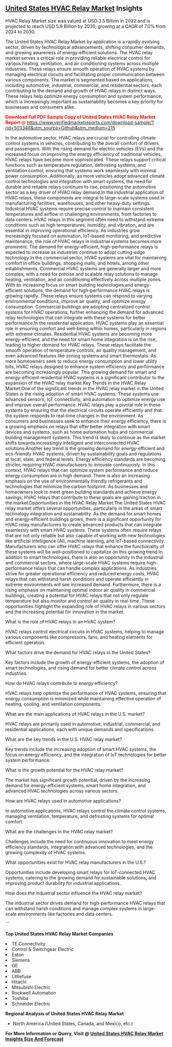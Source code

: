 <h2><a href="https://www.verifiedmarketreports.com/download-sample/?rid=503348&amp;utm_source=Github&amp;utm_medium=215" target="_blank">United States HVAC Relay Market</a> Insights</h2><p>HVAC Relay Market size was valued at USD 3.5 Billion in 2022 and is projected to reach USD 5.9 Billion by 2030, growing at a CAGR of 7.0% from 2024 to 2030.</p><p><p>The United States HVAC Relay Market by application is a rapidly evolving sector, driven by technological advancements, shifting consumer demands, and growing awareness of energy-efficient solutions. The HVAC relay market serves a critical role in providing reliable electrical control for various heating, ventilation, and air conditioning systems across multiple industries. These relays ensure smooth operation of HVAC systems by managing electrical circuits and facilitating proper communication between various components. The market is segmented based on applications, including automotive, industrial, commercial, and residential sectors, each contributing to the demand and growth of HVAC relays in distinct ways. These relays help optimize energy consumption and system performance, which is increasingly important as sustainability becomes a key priority for businesses and consumers alike. <p><span class=""><span style="color: #ff0000;"><strong>Download Full PDF Sample Copy of United States HVAC Relay Market Report</strong> @ </span><a href="https://www.verifiedmarketreports.com/download-sample/?rid=503348&amp;utm_source=Github&amp;utm_medium=215" target="_blank">https://www.verifiedmarketreports.com/download-sample/?rid=503348&amp;utm_source=Github&amp;utm_medium=215</a></span></p>In the automotive sector, HVAC relays are crucial for controlling climate control systems in vehicles, contributing to the overall comfort of drivers and passengers. With the rising demand for electric vehicles (EVs) and the increased focus on improving the energy efficiency of traditional vehicles, HVAC relays have become more sophisticated. These relays support critical functions such as temperature regulation, defrosting systems, and ventilation control, ensuring that systems work seamlessly with minimal power consumption. Additionally, as more vehicles adopt advanced climate control technologies and integration with smart systems, the need for durable and reliable relays continues to rise, positioning the automotive sector as a key driver of HVAC relay demand.In the industrial application of HVAC relays, these components are integral to large-scale systems used in manufacturing facilities, warehouses, and other heavy-duty settings. Industrial HVAC systems require precise control to maintain consistent temperatures and airflow in challenging environments, from factories to data centers. HVAC relays in this segment often need to withstand extreme conditions such as high temperatures, humidity, and vibration, and are essential in improving operational efficiency. As industries grow increasingly focused on automation, IoT-based monitoring, and predictive maintenance, the role of HVAC relays in industrial systems becomes more prominent. The demand for energy-efficient, high-performance relays is expected to increase as industries continue to adopt cutting-edge technology.In the commercial sector, HVAC systems are vital for maintaining comfort in office buildings, shopping malls, and hotels, among other establishments. Commercial HVAC systems are generally larger and more complex, with a need for precise and scalable relay solutions to manage heating, ventilation, and air conditioning effectively across multiple zones. With an increasing focus on smart building technologies and energy-efficient solutions, the demand for high-performance HVAC relays is growing rapidly. These relays ensure systems can respond to varying environmental conditions, improve air quality, and optimize energy consumption. Commercial buildings are adopting centralized control systems for HVAC operations, further enhancing the demand for advanced relay technologies that can integrate with these systems for better performance.In the residential application, HVAC systems play an essential role in ensuring comfort and well-being within homes, particularly in regions with extreme climates. Residential HVAC systems are becoming more energy-efficient, and the need for smart home integration is on the rise, leading to higher demand for HVAC relays. These relays facilitate the smooth operation of temperature controls, air quality management, and even advanced features like zoning systems and smart thermostats. As more homeowners seek to reduce energy consumption and lower utility bills, HVAC relays designed to enhance system efficiency and performance are becoming increasingly popular. This growing demand for smart and energy-efficient residential HVAC systems is a significant contributor to the expansion of the HVAC relay market.Key Trends in the HVAC Relay Market:One of the significant trends in the HVAC relay market in the United States is the rising adoption of smart HVAC systems. These systems use advanced sensors, IoT connectivity, and automation to optimize energy use and improve overall performance. HVAC relays play a pivotal role in these systems by ensuring that the electrical circuits operate efficiently and that the system responds to real-time changes in the environment. As consumers and businesses seek to enhance their energy efficiency, there is a growing emphasis on relays that offer better integration with smart devices and systems, such as home automation hubs and commercial building management systems. This trend is likely to continue as the market shifts towards increasingly intelligent and interconnected HVAC solutions.Another key trend is the growing demand for energy-efficient and eco-friendly HVAC systems, driven by sustainability goals and regulations at local, state, and federal levels. Energy efficiency standards are becoming stricter, requiring HVAC manufacturers to innovate continuously. In this context, HVAC relays that can optimize system performance and reduce energy consumption are in high demand. There is also an increasing emphasis on the use of environmentally friendly refrigerants and technologies that minimize the carbon footprint. As businesses and homeowners look to meet green building standards and achieve energy savings, HVAC relays that contribute to these goals are gaining traction in the market.Opportunities in the HVAC Relay Market:The United States HVAC relay market offers several opportunities, particularly in the areas of smart technology integration and sustainability. As the demand for smart homes and energy-efficient buildings grows, there is a significant opportunity for HVAC relay manufacturers to create advanced products that can integrate seamlessly with smart HVAC systems. These systems often require relays that are not only reliable but also capable of working with new technologies like artificial intelligence (AI), machine learning, and IoT-based connectivity. Manufacturers who can offer HVAC relays that enhance the functionality of these systems will be well-positioned to capitalize on this growing trend.In addition to smart technologies, there is also an opportunity in the industrial and commercial sectors, where large-scale HVAC systems require high-performance relays that can handle complex applications. As industries strive for greater operational efficiency and reduced energy costs, HVAC relays that can withstand harsh conditions and operate efficiently in extreme environments will see increased demand. Furthermore, there is a rising emphasis on maintaining optimal indoor air quality in commercial buildings, creating a potential for HVAC relays that not only regulate temperature but also monitor and control air quality in real-time. These opportunities highlight the expanding role of HVAC relays in various sectors and the increasing potential for innovation in the market.<p>What is the role of HVAC relays in an HVAC system?</p><p>HVAC relays control electrical circuits in HVAC systems, helping to manage various components like compressors, fans, and heating elements for efficient operation.</p><p>What factors drive the demand for HVAC relays in the United States?</p><p>Key factors include the growth of energy-efficient systems, the adoption of smart technologies, and rising demand for better climate control across industries.</p><p>How do HVAC relays contribute to energy efficiency?</p><p>HVAC relays help optimize the performance of HVAC systems, ensuring that energy consumption is minimized while maintaining effective operation of heating, cooling, and ventilation components.</p><p>What are the main applications of HVAC relays in the U.S. market?</p><p>HVAC relays are primarily used in automotive, industrial, commercial, and residential applications, each with unique demands and specifications.</p><p>What are the key trends in the U.S. HVAC relay market?</p><p>Key trends include the increasing adoption of smart HVAC systems, the focus on energy efficiency, and the integration of IoT technologies for better system performance.</p><p>What is the growth potential for the HVAC relay market?</p><p>The market has significant growth potential, driven by the increasing demand for energy-efficient systems, smart home integration, and advanced HVAC technologies across various sectors.</p><p>How are HVAC relays used in automotive applications?</p><p>In automotive applications, HVAC relays control the climate control systems, managing ventilation, temperature, and defrosting systems for optimal comfort.</p><p>What are the challenges in the HVAC relay market?</p><p>Challenges include the need for continuous innovation to meet energy efficiency standards, integration with advanced technologies, and the growing complexity of HVAC systems.</p><p>What opportunities exist for HVAC relay manufacturers in the U.S.?</p><p>Opportunities include developing smart relays for IoT-connected HVAC systems, catering to the growing demand for sustainable solutions, and improving product durability for industrial applications.</p><p>How does the industrial sector influence the HVAC relay market?</p><p>The industrial sector drives demand for high-performance HVAC relays that can withstand harsh conditions and manage complex systems in large-scale environments like factories and data centers.</p>```</p><p><strong>Top United States HVAC Relay Market Companies</strong></p><div data-test-id=""><p><li>TE Connectivity</li><li> Control & Switchgear Electric</li><li> Eaton</li><li> Siemens</li><li> GE</li><li> ABB</li><li> Littlefuse</li><li> Hitachi</li><li> Mitsubishi Electric</li><li> Rockwell Automation</li><li> Toshiba</li><li> Schneider Electric</li></p><div><strong>Regional Analysis of&nbsp;United States HVAC Relay Market</strong></div><ul><li dir="ltr"><p dir="ltr">North America&nbsp;(United States, Canada, and Mexico, etc.)</p></li></ul><p><strong>For More Information or Query, Visit @&nbsp;</strong><strong><a href="https://www.verifiedmarketreports.com/product/hvac-relay-market-size-and-forecast/?utm_source=Github&amp;utm_medium=215" target="_blank">United States HVAC Relay Market Insights Size And Forecast</a></strong></p></div>
